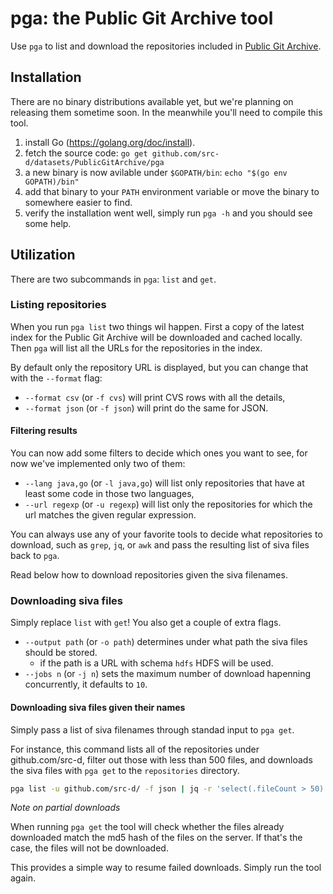 # pga: the Public Git Archive tool

Use `pga` to list and download the repositories included in [Public Git Archive](http://pga.sourced.tech).

## Installation

There are no binary distributions available yet, but we're planning on releasing them sometime soon.
In the meanwhile you'll need to compile this tool.

1. install Go (https://golang.org/doc/install).
1. fetch the source code: `go get github.com/src-d/datasets/PublicGitArchive/pga`
1. a new binary is now avilable under `$GOPATH/bin`: `echo "$(go env GOPATH)/bin"`
1. add that binary to your `PATH` environment variable or move the binary to somewhere easier to find.
1. verify the installation went well, simply run `pga -h` and you should see some help.

## Utilization

There are two subcommands in `pga`: `list` and `get`.

### Listing repositories

When you run `pga list` two things wil happen.
First a copy of the latest index for the Public Git Archive will be downloaded and cached locally.
Then `pga` will list all the URLs for the repositories in the index.

By default only the repository URL is displayed, but you can change that with the `--format` flag:

- `--format csv` (or `-f cvs`) will print CVS rows with all the details,
- `--format json` (or `-f json`) will print do the same for JSON.

#### Filtering results

You can now add some filters to decide which ones you want to see, for now we've implemented only two
of them:

- `--lang java,go` (or `-l java,go`) will list only repositories that have at least some code in those two languages,
- `--url regexp` (or `-u regexp`) will list only the repositories for which the url matches the given regular expression.

You can always use any of your favorite tools to decide what repositories to download, such as `grep`, `jq`, or `awk` and
pass the resulting list of siva files back to `pga`.

Read below how to download repositories given the siva filenames.

### Downloading siva files

Simply replace `list` with `get`! You also get a couple of extra flags.

- `--output path` (or `-o path`) determines under what path the siva files should be stored.
  - if the path is a URL with schema `hdfs` HDFS will be used.
- `--jobs n` (or `-j n`) sets the maximum number of download hapenning concurrently, it defaults to `10`.

#### Downloading siva files given their names

Simply pass a list of siva filenames through standad input to `pga get`.

For instance, this command lists all of the repositories under github.com/src-d, filter out those with less than 500 files,
and downloads the siva files with `pga get` to the `repositories` directory.

```bash
pga list -u github.com/src-d/ -f json | jq -r 'select(.fileCount > 50) | .sivaFilenames[]' | pga get -i -o repositories
```

_Note on partial downloads_

When running `pga get` the tool will check whether the files already
downloaded match the md5 hash of the files on the server. If that's the case,
the files will not be downloaded.

This provides a simple way to resume failed downloads. Simply run the tool again.

